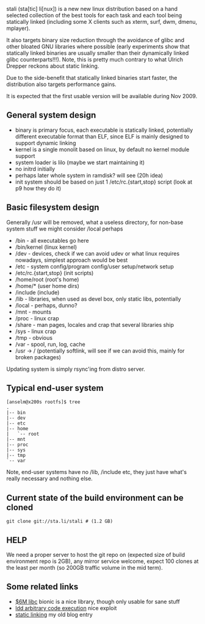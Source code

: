 stali (sta[tic] li[nux]) is a new new linux distribution based on a hand
selected collection of the best tools for each task and each tool being
statically linked (including some X clients such as xterm, surf, dwm, dmenu,
mplayer).

It also targets binary size reduction through the avoidance of glibc and other
bloated GNU libraries where possible (early experiments show that statically 
linked binaries are usually smaller than their dynamically linked glibc counterparts!!!).
Note, this is pretty much contrary to what Ulrich Drepper reckons about static linking.

Due to the side-benefit that statically linked binaries start faster, the
distribution also targets performance gains.

It is expected that the first usable version will be available during Nov 2009.

General system design
---------------------

* binary is primary focus, each executable is statically linked, potentially different executable format than ELF, since ELF is mainly designed to support dynamic linking
* kernel is a single monolit based on linux, by default no kernel module support
* system loader is lilo (maybe we start maintaining it)
* no initrd initially
* perhaps later whole system in ramdisk? will see (20h idea)
* init system should be based on just 1 /etc/rc.{start,stop} script (look at p9 how they do it)

Basic filesystem design
-----------------------
Generally /usr will be removed, what a useless directory, for non-base system stuff we might consider /local perhaps

* /bin - all executables go here
* /bin/kernel (linux kernel)
* /dev - devices, check if we can avoid udev or what linux requires nowadays, simplest approach would be best
* /etc - system config/program config/user setup/network setup
* /etc/rc.{start,stop} (init scripts)
* /home/root (root's home)
* /home/* (user home dirs)
* /include (include)
* /lib - libraries, when used as devel box, only static libs, potentially
* /local - perhaps, dunno?
* /mnt - mounts
* /proc - linux crap
* /share - man pages, locales and crap that several libraries ship
* /sys - linux crap
* /tmp - obvious
* /var - spool, run, log, cache
* /usr -> / (potentially softlink, will see if we can avoid this, mainly for broken packages)

Updating system is simply rsync'ing from distro server.

Typical end-user system
-----------------------

	[anselm@x200s rootfs]$ tree
	.
	|-- bin
	|-- dev
	|-- etc
	|-- home
	|   `-- root
	|-- mnt
	|-- proc
	|-- sys
	|-- tmp
	`-- var

Note, end-user systems have no /lib, /include etc, they just have what's really
necessary and nothing else.

Current state of the build environment can be cloned
------------------------------------------------------

	git clone git://sta.li/stali # (1.2 GB)

HELP
----
We need a proper server to host the git repo on (expected size of build environment repo is 2GB), any mirror service welcome, expect 100 clones at the least per month (so 200GB traffic volume in the mid term).

Some related links
------------------
* [$6M libc](http://codingrelic.geekhold.com/2008/11/six-million-dollar-libc.html) bionic is a nice library, though only usable for sane stuff
* [ldd arbitrary code execution](http://www.catonmat.net/blog/ldd-arbitrary-code-execution/) nice exploit
* [static linking](http://blog.garbe.us/2008/02/08/01_Static_linking/) my old blog entry
